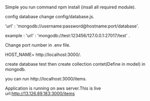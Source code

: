 Simple you run command npm install (insall all required module).

config database change config/database.js.

'url' : 'mongodb://username:password@hostname:port/database'.

example : 'url' : 'mongodb://test:123456/127.0.0.1:27017/test' .

Change port number in .env file.

HOST_NAME= http://localhost:3000/.

create database test then create collection contet(Define in model) in mongodb.

you can run http://localhost:3000/items.

Application is running on aws server.This is live url:http://13.126.89.183:3000/items
